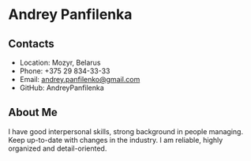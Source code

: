 # Andrey Panfilenka

## Contacts
* Location: Mozyr, Belarus
* Phone: +375 29 834-33-33
* Email: andrey.panfilenko@gmail.com
* GitHub: AndreyPanfilenka

## About Me
I have good interpersonal skills, strong background in people managing. Keep up-to-date with changes in the industry.
I am reliable, highly organized and detail-oriented.
